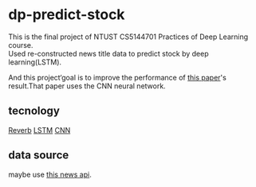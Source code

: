 # dp-predict-stock
This is the final project of NTUST CS5144701  Practices of Deep Learning course.  
Used re-constructed news title data to predict stock by deep learning(LSTM).

And this project‘goal is to improve the performance of [this paper](https://www.ijcai.org/Proceedings/15/Papers/329.pdf)'s 
result.That paper uses the CNN neural network.

## tecnology
[Reverb](http://reverb.cs.washington.edu/README.html)
[LSTM](https://en.wikipedia.org/wiki/Long_short-term_memory)
[CNN](https://en.wikipedia.org/wiki/Convolutional_neural_network)

## data source
maybe use [this news api](https://newsapi.org/).
